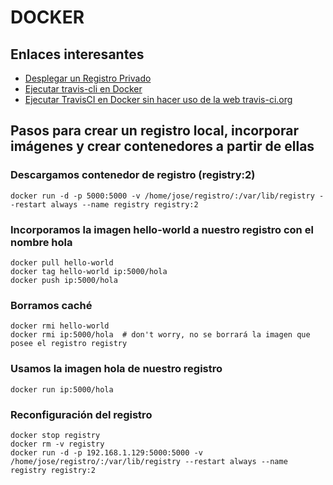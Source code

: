 # DOCKER

## Enlaces interesantes

- [Desplegar un Registro Privado](https://docs.docker.com/registry/deploying/)
- [Ejecutar travis-cli en Docker](https://500.keboola.com/run-any-binary-in-a-container-like-it-exists-on-your-computer-8f6205b8cd16)
- [Ejecutar TravisCI en Docker sin hacer uso de la web travis-ci.org](https://medium.com/google-developers/how-to-run-travisci-locally-on-docker-822fc6b2db2e)


## Pasos para crear un registro local, incorporar imágenes y crear contenedores a partir de ellas

### Descargamos contenedor de registro (registry:2)

```
docker run -d -p 5000:5000 -v /home/jose/registro/:/var/lib/registry --restart always --name registry registry:2
```

### Incorporamos la imagen hello-world a nuestro registro con el nombre hola

```
docker pull hello-world
docker tag hello-world ip:5000/hola
docker push ip:5000/hola
```

### Borramos caché

```
docker rmi hello-world
docker rmi ip:5000/hola  # don't worry, no se borrará la imagen que posee el registro registry
```

### Usamos la imagen hola de nuestro registro

```
docker run ip:5000/hola
```

### Reconfiguración del registro
```
docker stop registry
docker rm -v registry
docker run -d -p 192.168.1.129:5000:5000 -v /home/jose/registro/:/var/lib/registry --restart always --name registry registry:2
``` 
